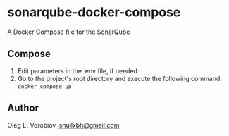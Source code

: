 # sonarqube-docker-compose

A Docker Compose file for the SonarQube

## Compose

1. Edit parameters in the .env file, if needed.
2. Go to the project's root directory and execute the following command: `docker compose up`

## Author

Oleg E. Vorobiov <isnullxbh@gmail.com>
